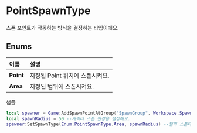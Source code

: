 # PointSpawnType

스폰 포인트가 작동하는 방식을 결정하는 타입이에요.   


## **Enums**

| **이름** | **설명** |
| :--- | :--- |
| **Point** | 지정된 Point 위치에 스폰시켜요. |
| **Area** | 지정된 범위에 스폰시켜요. |

샘플

```lua
local spawner = Game:AddSpawnPointAtGroup("SpawnGroup", Workspace.SpawnPoint) --스폰 그룹에서 사용할 스폰포인트를 등록해요.
local spawnRadius = 50 --캐릭터 스폰 반경을 설정해요.
spawner:SetSpawnType(Enum.PointSpawnType.Area, spawnRadius) --팀의 스폰타입을 설정해요.
```

